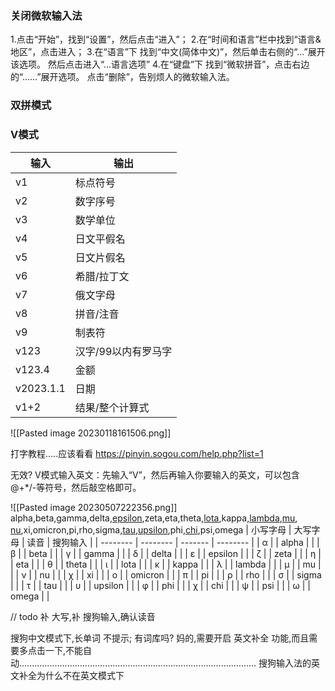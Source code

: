 ### 关闭微软输入法
1.点击“开始”，找到“设置”，然后点击“进入”； 
2.在“时间和语言”栏中找到“语言&地区”，点击进入； 
3.在“语言”下 找到“中文(简体中文)”，然后单击右侧的“…”展开该选项。 然后点击进入“…语言选项” 
4.在“键盘”下 找到“微软拼音”，点击右边的“……”展开选项。 点击“删除”，告别烦人的微软输入法。

### 双拼模式



### V模式

输入|输出
---|---
v1 |标点符号  
v2 |数字序号  
v3 |数学单位  
v4 |日文平假名  
v5 |日文片假名  
v6 |希腊/拉丁文  
v7 |俄文字母  
v8 |拼音/注音  
v9 |制表符
v123 |汉字/99以内有罗马字
v123.4 |金额
v2023.1.1 |日期
v1+2 |结果/整个计算式

![[Pasted image 20230118161506.png]]


打字教程.....应该看看
https://pinyin.sogou.com/help.php?list=1

无效?
V模式输入英文：先输入“V”，然后再输入你要输入的英文，可以包含@+*/-等符号，然后敲空格即可。 

![[Pasted image 20230507222356.png]]
alpha,beta,gamma,delta,<u>epsilon</u>,zeta,eta,theta,<u>lota</u>,kappa,<u>lambda</u>,<u>mu</u>,
<u>nu</u>,xi,omicron,pi,rho,sigma,<u>tau</u>,<u>upsilon</u>,phi,<u>chi</u>,psi,omega
| 小写字母 | 大写字母 | 读音    | 搜狗输入 | 
| -------- | -------- | ------- | -------- |
| α        |          | alpha   |          |
| β        |          | beta    |          |
| γ        |          | gamma   |          |
| δ        |          | delta   |          |
| ε        |          | epsilon |          |
| ζ        |          | zeta    |          |
| η        |          | eta     |          |
| θ        |          | theta   |          |
| ι        |          | lota    |          |
| κ        |          | kappa   |          |
| λ        |          | lambda  |          |
| μ        |          | mu      |          |
| ν        |          | nu      |          |
| χ        |          | xi      |          |
| ο        |          | omicron |          |
| π        |          | pi      |          |
| ρ        |          | rho     |          |
| σ        |          | sigma   |          |
| τ        |          | tau     |          |
| υ        |          | upsilon |          |
| φ        |          | phi     |          |
| χ        |          | chi     |          |
| ψ        |          | psi     |          |
| ω        |          | omega   |          |


// todo 补 大写,补 搜狗输入,确认读音

搜狗中文模式下,长单词 不提示;
有词库吗?
妈的,需要开启 英文补全 功能,而且需要多点击一下,不能自动..............................................................................................
搜狗输入法的英文补全为什么不在英文模式下

